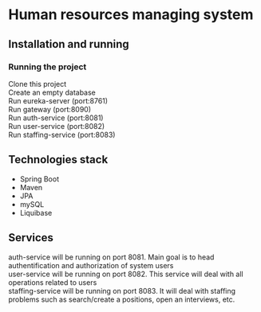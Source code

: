 # Human resources managing system

## Installation and running

### Running the project

Clone this project<br/>
Create an empty database<br/>
Run eureka-server (port:8761)<br/>
Run gateway (port:8090)<br/>
Run auth-service (port:8081)<br/>
Run user-service (port:8082)<br/>
Run staffing-service (port:8083)<br/>

## Technologies stack

* Spring Boot
* Maven
* JPA
* mySQL
* Liquibase

## Services

auth-service will be running on port 8081. Main goal is to head authentification and authorization of system users<br/>
user-service will be running on port 8082. This service will deal with all operations related to users<br/>
staffing-service will be running on port 8083. It will deal with staffing problems such as search/create a positions, open an interviews, etc.<br/>
